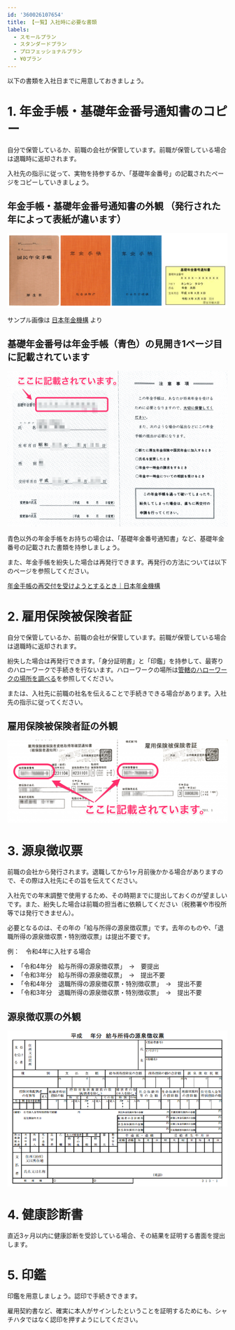 ```yaml
---
id: '360026107654'
title: 【一覧】入社時に必要な書類
labels:
  - スモールプラン
  - スタンダードプラン
  - プロフェッショナルプラン
  - ¥0プラン
---
```

以下の書類を入社日までに用意しておきましょう。

# 1\. 年金手帳・基礎年金番号通知書のコピー

自分で保管しているか、前職の会社が保管しています。前職が保管している場合は退職時に返却されます。

入社先の指示に従って、実物を持参するか、「基礎年金番号」の記載されたページをコピーしていきましょう。

## 年金手帳・基礎年金番号通知書の外観 （発行された年によって表紙が違います）

![](./__________2022-03-08_17_18_53.png)

サンプル画像は [日本年金機構](https://www.nenkin.go.jp/service/seidozenpan/yakuwari/20131107.html) より

## 基礎年金番号は年金手帳（青色）の見開き1ページ目に記載されています

![](./IMG_7573-1024x724.png)

青色以外の年金手帳をお持ちの場合は、「基礎年金番号通知書」など、基礎年金番号の記載された書類を持参しましょう。

また、年金手帳を紛失した場合は再発行できます。再発行の方法については以下のページを参照してください。

[年金手帳の再交付を受けようとするとき｜日本年金機構](https://www.nenkin.go.jp/service/kounen/todokesho/sonota/20120314-02.html)

# 2\. 雇用保険被保険者証

自分で保管しているか、前職の会社が保管しています。前職が保管している場合は退職時に返却されます。

紛失した場合は再発行できます。「身分証明書」と「印鑑」を持参して、最寄りのハローワークで手続きを行ないます。ハローワークの場所は[管轄のハローワークの場所を調べる](https://knowledge.smarthr.jp/hc/ja/articles/360026107834)を参照してください。

または、入社先に前職の社名を伝えることで手続きできる場合があります。入社先の指示に従ってください。

## 雇用保険被保険者証の外観

![雇用保険被保険者証 2](./0e93a5b407fa417cf23e5c544adbac69-1024x387.png)

# 3\. 源泉徴収票

前職の会社から発行されます。退職してから1ヶ月前後かかる場合がありますので、その際は入社先にその旨を伝えてください。

入社先での年末調整で使用するため、その時期までに提出しておくのが望ましいです。また、紛失した場合は前職の担当者に依頼してください（税務署や市役所等では発行できません）。

必要となるのは、その年の「給与所得の源泉徴収票」です。去年のものや、「退職所得の源泉徴収票・特別徴収票」は提出不要です。

例：　令和4年に入社する場合

- 「令和4年分　給与所得の源泉徴収票」　→　要提出
- 「令和3年分　給与所得の源泉徴収票」　→　提出不要
- 「令和4年分　退職所得の源泉徴収票・特別徴収票」　→　提出不要
- 「令和3年分　退職所得の源泉徴収票・特別徴収票」　→　提出不要

## 源泉徴収票の外観

![源泉徴収票白紙](./e7bfcd25f05891210ff00c5b95345903.png)

# 4\. 健康診断書

直近3ヶ月以内に健康診断を受診している場合、その結果を証明する書面を提出します。

# 5\. 印鑑

印鑑を用意しましょう。認印で手続きできます。

雇用契約書など、確実に本人がサインしたということを証明するためにも、シャチハタではなく認印を押すようにしてください。
